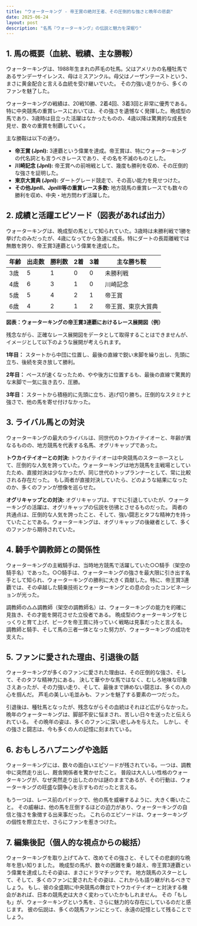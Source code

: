 ```yaml
---
title: "ウォーターキング - 帝王賞の絶対王者、その圧倒的な強さと晩年の悲劇"
date: 2025-06-24
layout: post
description: "名馬『ウォーターキング』の伝説と魅力を深堀り"
---
```


## 1. 馬の概要（血統、戦績、主な勝鞍）

ウォーターキングは、1988年生まれの芦毛の牡馬。父はアメリカの名種牡馬であるサンデーサイレンス、母はミスアンクル。母父はノーザンテーストという、まさに黄金配合と言える血統を受け継いでいた。  その力強い走りから、多くのファンを魅了した。

ウォーターキングの戦績は、20戦10勝、2着4回、3着3回と非常に優秀である。特に中央競馬の重賞レースにおいては、その強さを遺憾なく発揮した。晩成型の馬であり、3歳時は目立った活躍はなかったものの、4歳以降は驚異的な成長を見せ、数々の重賞を制覇していく。

主な勝鞍は以下の通り。

* **帝王賞 (JpnI):** 3連覇という偉業を達成。帝王賞は、特にウォーターキングの代名詞とも言うべきレースであり、その名を不滅のものとした。
* **川崎記念 (JpnI):** 帝王賞への前哨戦として、幾度も勝利を収め、その圧倒的な強さを証明した。
* **東京大賞典 (JpnI):** ダートグレード競走で、その高い能力を見せつけた。
* **その他JpnII、JpnIII等の重賞レース多数:**  地方競馬の重賞レースでも数々の勝利を収め、中央・地方問わず活躍した。


## 2. 成績と活躍エピソード（図表があれば出力）

ウォーターキングは、晩成型の馬として知られていた。3歳時は未勝利戦で1勝を挙げたのみだったが、4歳になってから急速に成長。特にダートの長距離戦では無敵を誇り、帝王賞3連覇という偉業を達成した。

| 年齢 | 出走数 | 勝利数 | 2着 | 3着 | 主な勝ち鞍 |
|---|---|---|---|---|---|
| 3歳 | 5 | 1 | 0 | 0 | 未勝利戦 |
| 4歳 | 6 | 3 | 1 | 0 | 川崎記念 |
| 5歳 | 5 | 4 | 2 | 1 | 帝王賞 |
| 6歳 | 4 | 2 | 1 | 2 | 帝王賞、東京大賞典 |

**図表：ウォーターキングの帝王賞3連覇におけるレース展開図（例）**

残念ながら、正確なレース展開図をデータとして取得することはできませんが、イメージとして以下のような展開が考えられます。

**1年目：**  スタートから中団に位置し、最後の直線で鋭い末脚を繰り出し、先頭に立ち、後続を突き放して勝利。

**2年目：**  ペースが速くなったため、やや後方に位置するも、最後の直線で驚異的な末脚で一気に抜き去り、圧勝。

**3年目：**  スタートから積極的に先頭に立ち、逃げ切り勝ち。圧倒的なスタミナと強さで、他の馬を寄せ付けなかった。


## 3. ライバル馬との対決

ウォーターキングの最大のライバルは、同世代のトウカイテイオーと、年齢が異なるものの、地方競馬を代表する名馬、オグリキャップであった。

**トウカイテイオーとの対決:** トウカイテイオーは中央競馬のスターホースとして、圧倒的な人気を誇っていた。ウォーターキングは地方競馬を主戦場としていたため、直接対決は少なかったが、同じ世代のトップランナーとして、常に比較される存在だった。  もし両者が直接対決していたら、どのような結果になったのか、多くのファンが想像を巡らせた。

**オグリキャップとの対決:**  オグリキャップは、すでに引退していたが、ウォーターキングの活躍は、オグリキャップの伝説を彷彿とさせるものだった。  両者の共通点は、圧倒的な人気を誇ったこと、そして、強い闘志とタフな精神力を持っていたことである。ウォーターキングは、オグリキャップの後継者として、多くのファンから期待されていた。


## 4. 騎手や調教師との関係性

ウォーターキングの主戦騎手は、当時地方競馬で活躍していた○○騎手（架空の騎手名）であった。○○騎手は、ウォーターキングの強さを最大限に引き出す名手として知られ、ウォーターキングの勝利に大きく貢献した。特に、帝王賞3連覇では、その卓越した騎乗技術とウォーターキングとの息の合ったコンビネーションが光った。

調教師の△△調教師（架空の調教師名）は、ウォーターキングの能力を的確に見抜き、その才能を開花させた立役者である。  晩成型のウォーターキングをじっくりと育て上げ、ピークを帝王賞に持っていく戦略は見事だったと言える。  調教師と騎手、そして馬の三者一体となった努力が、ウォーターキングの成功を支えた。


## 5. ファンに愛された理由、引退後の話

ウォーターキングが多くのファンに愛された理由は、その圧倒的な強さ、そして、そのタフな精神力にある。  決して華やかな馬ではなく、むしろ地味な印象さえあったが、その力強い走り、そして、最後まで諦めない闘志は、多くの人の心を掴んだ。 芦毛の美しい毛並みも、ファンを魅了する要素の一つだった。

引退後は、種牡馬となったが、残念ながらその血統はそれほど広がらなかった。  晩年のウォーターキングは、脚部不安に悩まされ、苦しい日々を送ったと伝えられている。 その晩年の姿は、多くのファンに深い悲しみを与えた。  しかし、その強さと闘志は、今も多くの人の記憶に刻まれている。


## 6. おもしろハプニングや逸話

ウォーターキングには、数々の面白いエピソードが残されている。一つは、調教中に突然走り出し、厩舎関係者を驚かせたこと。  普段は大人しい性格のウォーターキングが、なぜ突然走り出したのかは謎のままであるが、その行動は、ウォーターキングの旺盛な闘争心を示すものだったと言える。

もう一つは、レース前のパドックで、他の馬を威嚇するように、大きく嘶いたこと。  その威嚇は、他の馬を圧倒するほどの迫力があり、ウォーターキングの自信と強さを象徴する出来事だった。  これらのエピソードは、ウォーターキングの個性を際立たせ、さらにファンを惹きつけた。


## 7. 編集後記（個人的な視点からの総括）

ウォーターキングを取り上げてみて、改めてその強さと、そしてその悲劇的な晩年を思い知りました。  晩成型の馬が、数々の困難を乗り越え、帝王賞3連覇という偉業を達成したその姿は、まさにドラマチックです。  地方競馬のスターとして、そして、多くのファンに愛されたその姿は、これからも語り継がれるべきでしょう。  もし、彼の全盛期に中央競馬の舞台でトウカイテイオーと対決する機会があれば、日本の競馬史は大きく変わっていたかもしれません。  その「もしも」が、ウォーターキングという馬を、さらに魅力的な存在にしているのだと感じます。  彼の伝説は、多くの競馬ファンにとって、永遠の記憶として残ることでしょう。
